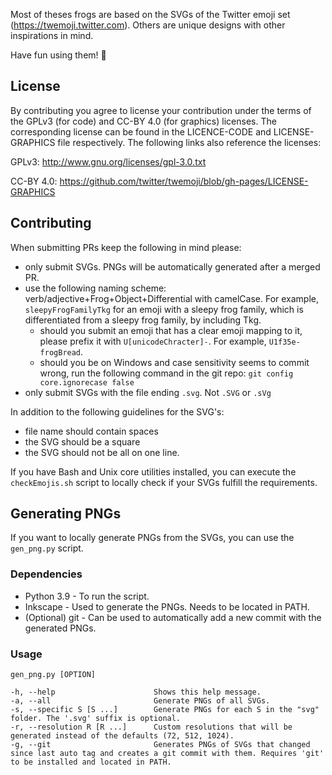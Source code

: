 Most of theses frogs are based on the SVGs of the Twitter emoji set (https://twemoji.twitter.com). Others are unique designs with other inspirations in mind.

Have fun using them! 🐸

## License

By contributing you agree to license your contribution under the terms of the GPLv3 (for code) and CC-BY 4.0 (for graphics) licenses. The corresponding license can be found in the LICENCE-CODE and LICENSE-GRAPHICS file respectively. The following links also reference the licenses:

GPLv3: <http://www.gnu.org/licenses/gpl-3.0.txt>

CC-BY 4.0: <https://github.com/twitter/twemoji/blob/gh-pages/LICENSE-GRAPHICS>

## Contributing
When submitting PRs keep the following in mind please:

- only submit SVGs. PNGs will be automatically generated after a merged PR.
- use the following naming scheme: verb/adjective+Frog+Object+Differential with camelCase. For example, `sleepyFrogFamilyTkg` for an emoji with a sleepy frog family, which is differentiated from a sleepy frog family, by including Tkg.
  - should you submit an emoji that has a clear emoji mapping to it, please prefix it with `U[unicodeChracter]-`. For example, `U1f35e-frogBread`.
  - should you be on Windows and case sensitivity seems to commit wrong, run the following command in the git repo: `git config core.ignorecase false`
- only submit SVGs with the file ending `.svg`. Not `.SVG` or `.sVg`

In addition to the following guidelines for the SVG's:
- file name should contain spaces
- the SVG should be a square
- the SVG should not be all on one line.

If you have Bash and Unix core utilities installed, you can execute the `checkEmojis.sh` script to locally check if your SVGs fulfill the requirements.

## Generating PNGs 
If you want to locally generate PNGs from the SVGs, you can use the `gen_png.py` script.

### Dependencies
- Python 3.9 - To run the script.
- Inkscape - Used to generate the PNGs. Needs to be located in PATH.
- (Optional) git - Can be used to automatically add a new commit with the generated PNGs.

### Usage
```
gen_png.py [OPTION]

-h, --help                      Shows this help message.
-a, --all                       Generate PNGs of all SVGs.
-s, --specific S [S ...]        Generate PNGs for each S in the "svg" folder. The '.svg' suffix is optional.
-r, --resolution R [R ...]      Custom resolutions that will be generated instead of the defaults (72, 512, 1024).
-g, --git                       Generates PNGs of SVGs that changed since last auto tag and creates a git commit with them. Requires 'git' to be installed and located in PATH.
```
